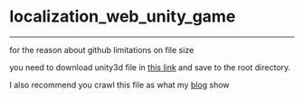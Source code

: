 # localization_web_unity_game
***
for the reason about github limitations on file size 

you need to download unity3d file in [this link](http://allophane.com/BlackSun/BlackSunFinal.unity3d) and save to the root directory.

I also recommend you crawl this file as what my [blog](http://allophane.com/index.php/2022/02/15/%e6%9c%89%e5%85%b3%e5%9b%bd%e5%86%85%e7%bd%91%e9%a1%b5%e5%b0%8f%e5%9e%8bunity%e6%b8%b8%e6%88%8f%e8%b7%b3%e8%bf%87%e5%ae%9e%e5%90%8d%e8%ae%a4%e8%af%81%e6%9c%ac%e5%9c%b0%e5%8c%96%e6%b8%b8%e7%8e%a9/) show
